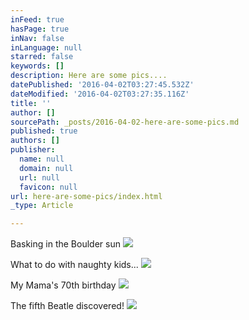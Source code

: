 ```yaml
---
inFeed: true
hasPage: true
inNav: false
inLanguage: null
starred: false
keywords: []
description: Here are some pics....
datePublished: '2016-04-02T03:27:45.532Z'
dateModified: '2016-04-02T03:27:35.116Z'
title: ''
author: []
sourcePath: _posts/2016-04-02-here-are-some-pics.md
published: true
authors: []
publisher:
  name: null
  domain: null
  url: null
  favicon: null
url: here-are-some-pics/index.html
_type: Article

---
```

Basking in the Boulder sun
![](https://the-grid-user-content.s3-us-west-2.amazonaws.com/98448a4d-4864-4d4d-90e4-937f2b8c2493.jpg)

What to do with naughty kids...
![](https://the-grid-user-content.s3-us-west-2.amazonaws.com/2f3d0efc-3551-4116-be28-f11cf64b7122.jpg)

My Mama's 70th birthday
![](https://the-grid-user-content.s3-us-west-2.amazonaws.com/259b48b5-0d4f-4843-b310-c1242fb3a14d.jpg)

  
The fifth Beatle discovered!
![](https://the-grid-user-content.s3-us-west-2.amazonaws.com/a28ad0a0-f1d4-4de4-8b0a-0d319ea48869.jpg)